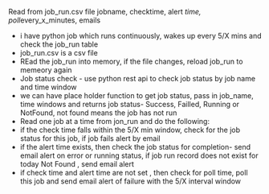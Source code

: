 Read from job_run.csv file
jobname, checktime, alert *time, poll*every_x_minutes, emails

* i have python job which runs continuously, wakes up every 5/X mins and check the job_run table
* job_run.csv is a csv file
* REad the job_run into memory, if the file changes, reload job_run to memeory again
* Job status check - use python rest api to check job status by job name and time window
* we can have place holder function to get job status, pass in job_name, time windows and returns job status- Success,
  Failled, Running or NotFound, not found means the job has not run
* Read one job at a time from jon_run and do the following:
* if the check time falls within the 5/X min window, check for the job status for this job, if job fails alert by email
* if the alert time exists, then check the job status for completion- send email alert on error or running status, if
  job run record does not exist for today Not Found , send email alert
* if check time and alert time are not set , then check for poll time, poll this job and send email alert of failure
  with the 5/X interval window